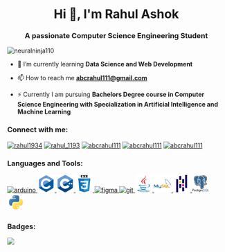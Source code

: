 <h1 align="center">Hi 👋, I'm Rahul Ashok</h1>
<h3 align="center">A passionate Computer Science Engineering Student</h3>

<p align="left"> <img src="https://komarev.com/ghpvc/?username=neuralninja110&label=Profile%20views&color=0e75b6&style=flat" alt="neuralninja110" /> </p>

- 🌱 I’m currently learning **Data Science and Web Development**

- 📫 How to reach me **abcrahul111@gmail.com**

- ⚡ Currently I am pursuing **Bachelors Degree course in Computer Science Engineering with Specialization in Artificial Intelligence and Machine Learning**

<h3 align="left">Connect with me:</h3>
<p align="left">
<a href="https://kaggle.com/rahul1934" target="blank"><img align="center" src="https://raw.githubusercontent.com/rahuldkjain/github-profile-readme-generator/master/src/images/icons/Social/kaggle.svg" alt="rahul1934" height="30" width="40" /></a>
<a href="https://www.codechef.com/users/rahul_1193" target="blank"><img align="center" src="https://cdn.jsdelivr.net/npm/simple-icons@3.1.0/icons/codechef.svg" alt="rahul_1193" height="30" width="40" /></a>
<a href="https://www.hackerrank.com/abcrahul111" target="blank"><img align="center" src="https://raw.githubusercontent.com/rahuldkjain/github-profile-readme-generator/master/src/images/icons/Social/hackerrank.svg" alt="abcrahul111" height="30" width="40" /></a>
<a href="https://codeforces.com/profile/abcrahul111" target="blank"><img align="center" src="https://raw.githubusercontent.com/rahuldkjain/github-profile-readme-generator/master/src/images/icons/Social/codeforces.svg" alt="abcrahul111" height="30" width="40" /></a>
<a href="https://www.leetcode.com/abcrahul111" target="blank"><img align="center" src="https://raw.githubusercontent.com/rahuldkjain/github-profile-readme-generator/master/src/images/icons/Social/leet-code.svg" alt="abcrahul111" height="30" width="40" /></a>
</p>

<h3 align="left">Languages and Tools:</h3>
<p align="left"> <a href="https://www.arduino.cc/" target="_blank" rel="noreferrer"> <img src="https://cdn.worldvectorlogo.com/logos/arduino-1.svg" alt="arduino" width="40" height="40"/> </a> <a href="https://www.cprogramming.com/" target="_blank" rel="noreferrer"> <img src="https://raw.githubusercontent.com/devicons/devicon/master/icons/c/c-original.svg" alt="c" width="40" height="40"/> </a> <a href="https://www.w3schools.com/cpp/" target="_blank" rel="noreferrer"> <img src="https://raw.githubusercontent.com/devicons/devicon/master/icons/cplusplus/cplusplus-original.svg" alt="cplusplus" width="40" height="40"/> </a> <a href="https://www.w3schools.com/css/" target="_blank" rel="noreferrer"> <img src="https://raw.githubusercontent.com/devicons/devicon/master/icons/css3/css3-original-wordmark.svg" alt="css3" width="40" height="40"/> </a> <a href="https://www.figma.com/" target="_blank" rel="noreferrer"> <img src="https://www.vectorlogo.zone/logos/figma/figma-icon.svg" alt="figma" width="40" height="40"/> </a> <a href="https://git-scm.com/" target="_blank" rel="noreferrer"> <img src="https://www.vectorlogo.zone/logos/git-scm/git-scm-icon.svg" alt="git" width="40" height="40"/> </a> <a href="https://www.java.com" target="_blank" rel="noreferrer"> <img src="https://raw.githubusercontent.com/devicons/devicon/master/icons/java/java-original.svg" alt="java" width="40" height="40"/> </a> <a href="https://www.mysql.com/" target="_blank" rel="noreferrer"> <img src="https://raw.githubusercontent.com/devicons/devicon/master/icons/mysql/mysql-original-wordmark.svg" alt="mysql" width="40" height="40"/> </a> <a href="https://pandas.pydata.org/" target="_blank" rel="noreferrer"> <img src="https://raw.githubusercontent.com/devicons/devicon/2ae2a900d2f041da66e950e4d48052658d850630/icons/pandas/pandas-original.svg" alt="pandas" width="40" height="40"/> </a> <a href="https://www.postgresql.org" target="_blank" rel="noreferrer"> <img src="https://raw.githubusercontent.com/devicons/devicon/master/icons/postgresql/postgresql-original-wordmark.svg" alt="postgresql" width="40" height="40"/> </a> <a href="https://www.python.org" target="_blank" rel="noreferrer"> <img src="https://raw.githubusercontent.com/devicons/devicon/master/icons/python/python-original.svg" alt="python" width="40" height="40"/> </a> </p>
<h3 align="left">Badges:</h3>
<p>
  <img src="https://api.vaunt.dev/v1/github/entities/NeuralNinja110/achievements?format=svg&limit=3" width="350" />
</p>



